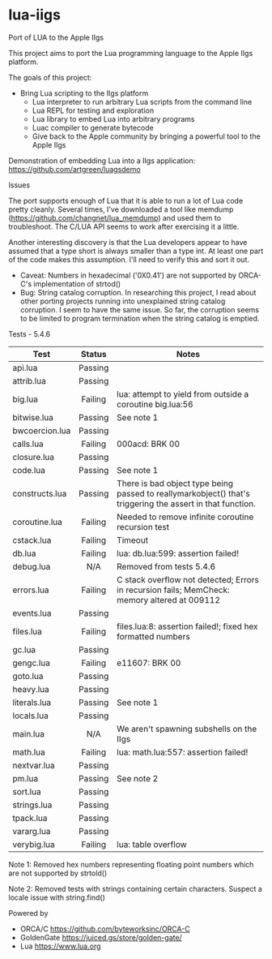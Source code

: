 # lua-iigs
Port of LUA to the Apple IIgs

This project aims to port the Lua programming language to the Apple IIgs platform. 

The goals of this project:
- Bring Lua scripting to the IIgs platform
    - Lua interpreter to run arbitrary Lua scripts from the command line
    - Lua REPL for testing and exploration
    - Lua library to embed Lua into arbitrary programs
    - Luac compiler to generate bytecode
    - Give back to the Apple community by bringing a powerful tool to the Apple IIgs

Demonstration of embedding Lua into a IIgs application: https://github.com/artgreen/luagsdemo

Issues

The port supports enough of Lua that it is able to run a lot of Lua code pretty cleanly. Several times, I've downloaded a tool like memdump (https://github.com/changnet/lua_memdump) and used them to troubleshoot.  The C/LUA API seems to work after exercising it a little.

Another interesting discovery is that the Lua developers appear to have assumed that a type short is always smaller than a type int.
At least one part of the code makes this assumption. I'll need to verify this and sort it out.
- Caveat: Numbers in hexadecimal ('0X0.41') are not supported by ORCA-C's implementation of strtod()
- Bug: String catalog corruption.  In researching this project, I read about other porting projects running into unexplained string catalog corruption. I seem to have the same issue.  So far, the corruption seems to be limited to program termination when the string catalog is emptied.

Tests - 5.4.6

| Test           | Status  | Notes                                                                                                      |
|----------------|:-------:|------------------------------------------------------------------------------------------------------------|
| api.lua        | Passing |                                                                                                            |
| attrib.lua     | Passing |                                                                                                            |
| big.lua        | Failing | lua: attempt to yield from outside a coroutine big.lua:56                                                  |
| bitwise.lua    | Passing | See note 1                                                                                                 |
| bwcoercion.lua | Passing |                                                                                                            |
| calls.lua      | Failing | 000acd: BRK 00                                                                                             |
| closure.lua    | Passing |                                                                                                            |
| code.lua       | Passing | See note 1                                                                                                 |
| constructs.lua | Passing | There is bad object type being passed to reallymarkobject() that's triggering the assert in that function. |
| coroutine.lua  | Failing | Needed to remove infinite coroutine recursion test                                                         |
| cstack.lua     | Failing | Timeout                                                                                                    |
| db.lua         | Failing | lua: db.lua:599: assertion failed!                                                                         |
| debug.lua      |   N/A   | Removed from tests 5.4.6                                                                                   |
| errors.lua     | Failing | C stack overflow not detected; Errors in recursion fails; MemCheck: memory altered at 009112               |
| events.lua     | Passing |                                                                                                            |
| files.lua      | Failing | files.lua:8: assertion failed!; fixed hex formatted numbers                                                |
| gc.lua         | Passing |                                                                                                            |
| gengc.lua      | Failing | e11607: BRK 00                                                                                             |
| goto.lua       | Passing |                                                                                                            |
| heavy.lua      | Passing |                                                                                                            |
| literals.lua   | Passing | See note 1                                                                                                 |
| locals.lua     | Passing |                                                                                                            |
| main.lua       |   N/A   | We aren't spawning subshells on the IIgs                                                                   |
| math.lua       | Failing | lua: math.lua:557: assertion failed!                                                                       |
| nextvar.lua    | Passing |                                                                                                            |
| pm.lua         | Passing | See note 2                                                                                                 |
| sort.lua       | Passing |                                                                                                            |
| strings.lua    | Passing |                                                                                                            |
| tpack.lua      | Passing |                                                                                                            |
| vararg.lua     | Passing |                                                                                                            |
| verybig.lua    | Failing | lua: table overflow                                                                                        |

Note 1: Removed hex numbers representing floating point numbers which are not supported by strtold()

Note 2: Removed tests with strings containing certain characters. Suspect a locale issue with string.find()

Powered by
- ORCA/C https://github.com/byteworksinc/ORCA-C
- GoldenGate https://juiced.gs/store/golden-gate/
- Lua https://www.lua.org
